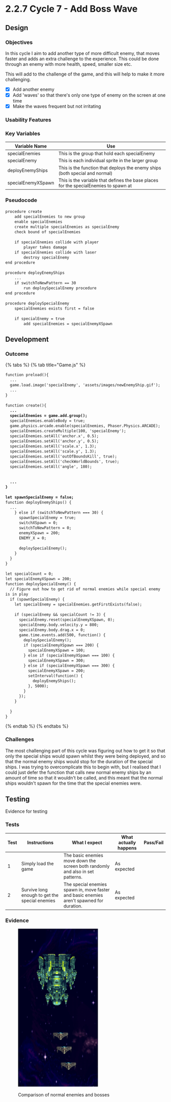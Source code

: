 # 2.2.7 Cycle 7 - Add Boss Wave

## Design

### Objectives

In this cycle I aim to add another type of more difficult enemy, that moves faster and adds an extra challenge to the experience. This could be done through an enemy with more health, speed, smaller size etc.&#x20;

This will add to the challenge of the game, and this will help to make it more challenging.&#x20;

* [x] Add another enemy
* [x] Add 'waves' so that there's only one type of enemy on the screen at one time
* [x] Make the waves frequent but not irritating

### Usability Features

### Key Variables

| Variable Name      | Use                                                                                  |
| ------------------ | ------------------------------------------------------------------------------------ |
| specialEnemies     | This is the group that hold each specialEnemy                                        |
| specialEnemy       | This is each individual sprite in the larger group                                   |
| deployEnemyShips   | This is the function that deploys the enemy ships (both special and normal)          |
| specialEnemyXSpawn | This is the variable that defines the base places for the specialEnemies to spawn at |

### Pseudocode

```
procedure create
    add specialEnemies to new group
    enable specialEnemies
    create multiple specialEnemies as specialEnemy
    check bound of specialEnemies
    
    if specialEnemies collide with player
        player takes damage
    if specialEnemies collide with laser
        destroy specialEnemy        
end procedure

procedure deployEnemyShips
    ...
    if switchToNewPattern == 30
        run deploySpecialEnemy procedure
end procedure

procedure deploySpecialEnemy
    specialEnemies exists first = false
    
    if specialEnemy = true
        add specialEnemies = specialEnemyXSpawn
```

## Development

### Outcome

{% tabs %}
{% tab title="Game.js" %}
<pre class="language-javascript" data-title="Game.js"><code class="lang-javascript">function preload(){
  ...
  game.load.image('specialEnemy', 'assets/images/newEnemyShip.gif');
  ...
}

function create(){
<strong>  ...
</strong><strong>  specialEnemies = game.add.group();
</strong>  specialEnemies.enableBody = true;
  game.physics.arcade.enable(specialEnemies, Phaser.Physics.ARCADE);
  specialEnemies.createMultiple(100, 'specialEnemy');
  specialEnemies.setAll('anchor.x', 0.5);
  specialEnemies.setAll('anchor.y', 0.5);
  specialEnemies.setAll('scale.x', 1.3);
  specialEnemies.setAll('scale.y', 1.3);
  specialEnemies.setAll('outOfBoundsKill', true);
  specialEnemies.setAll('checkWorldBounds', true);
  specialEnemies.setAll('angle', 180);

  
<strong>  ...
</strong><strong>}
</strong><strong>
</strong><strong>let spawnSpecialEnemy = false;
</strong>function deployEnemyShips() {
  ...
    } else if (switchToNewPattern === 30) {
      spawnSpecialEnemy = true;
      switchXSpawn = 0;
      switchToNewPattern = 0;
      enemyXSpawn = 200;
      ENEMY_X = 0;

      deploySpecialEnemy();
    }
  }
}

let specialCount = 0;
let specialEnemyXSpawn = 200;
function deploySpecialEnemy() {
  // Figure out how to get rid of normal enemies while special enemy is in play
  if (spawnSpecialEnemy) {
    let specialEnemy = specialEnemies.getFirstExists(false);

    if (specialEnemy &#x26;&#x26; specialCount != 3) {
      specialEnemy.reset(specialEnemyXSpawn, 0);
      specialEnemy.body.velocity.y = 800;
      specialEnemy.body.drag.x = 0;
      game.time.events.add(500, function() {
        deploySpecialEnemy();
        if (specialEnemyXSpawn === 200) {
          specialEnemyXSpawn = 100;
        } else if (specialEnemyXSpawn === 100) {
          specialEnemyXSpawn = 300;
        } else if (specialEnemyXSpawn === 300) {
          specialEnemyXSpawn = 200;
          setInterval(function() {
            deployEnemyShips();
          }, 5000);
        }
      });
    }
    
  }
}</code></pre>
{% endtab %}
{% endtabs %}

### Challenges

The most challenging part of this cycle was figuring out how to get it so that only the special ships would spawn whilst they were being deployed, and so that the normal enemy ships would stop for the duration of the special ships. I was trying to overcomplicate this to begin with, but I realised that I could just defer the function that calls new normal enemy ships by an amount of time so that it wouldn't be called, and this meant that the normal ships wouldn't spawn for the time that the special enemies were.&#x20;

## Testing

Evidence for testing

### Tests

<table><thead><tr><th>Test</th><th>Instructions</th><th>What I expect</th><th>What actually happens</th><th data-type="select">Pass/Fail</th></tr></thead><tbody><tr><td>1</td><td>Simply load the game</td><td>The basic enemies move down the screen both randomly and also in set patterns.</td><td>As expected</td><td></td></tr><tr><td>2</td><td>Survive long enough to get the special enemies</td><td>The special enemies spawn in, move faster and basic enemies aren't spawned for duration. </td><td>As expected</td><td></td></tr></tbody></table>

### Evidence

<figure><img src="../.gitbook/assets/image (1) (1).png" alt=""><figcaption><p>Comparison of normal enemies and bosses</p></figcaption></figure>
